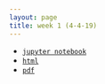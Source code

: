 ```yaml
---
layout: page
title: week 1 (4-4-19)
---
```

* [`jupyter notebook`](week_1/week_1_4-4-19.ipynb)
* [`html`](week_1/week_1_4-4-19.slides.html)
* [`pdf`](week_1/week_1_4-4-19.pdf)
